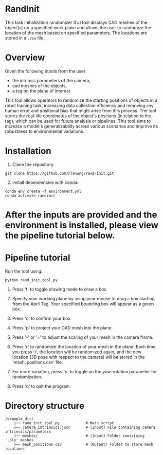 # RandInit
This task initialization randomizer GUI tool displays CAD meshes of the object(s) on a specified work plane and allows the user to randomize the location of the mesh based on specified parameters. The locations are stored in a `.csv` file.
<center>
  
</center>

# Overview
Given the following inputs from the user:
- the intrinsic parameters of the camera,
- cad meshes of the objects,
- a tag on the plane of interest
  
This tool allows operators to randomize the starting positions of objects in a robot training task, increasing data collection efficiency and removing any human error and positional bias that might arise from this process. The tool stores the real-life coordinates of the object's positions (in relation to the tag), which can be used for future analysis or pipelines. This tool aims to increase a model's generalizability across various scenarios and improve its robustness to environmental variations.

# Installation
1. Clone the repository:
```
git clone https://github.com/hlenwng/rand-init.git
```
2. Install dependencies with conda:
```
conda env create -f environment.yml
conda activate randinit
```

# After the inputs are provided and the environment is installed, please view the pipeline tutorial below. 

# Pipeline tutorial
Run the tool using:
```
python rand_init_tool.py
```

1. Press 't' to toggle drawing mode to draw a box.
2. Specify your working plane by using your mouse to drag a box starting from the April Tag. Your specified bounding box will appear as a green box.
3. Press 'c' to confirm your box.

4. Press 'p' to project your CAD mesh into the plane.
5. Press '-' or '=' to adjust the scaling of your mesh in the camera frame.

6. Press 'r' to randomize the location of your mesh in the plane. Each time you press 'r', the location will be randomized again, and the new location (3D pose with respect to the camera) will be stored in the 'mesh_positions.csv' file.
7. For more variation, press 'y' to toggle on the yaw-rotation parameter for randomization.
8. Press 'q' to quit the program.

# Directory structure
```
/example_dir/
    ├── rand_init_tool.py            # Main script
    ├── camera_intrinsics.json       # (Input) File containing camera intrinsics/parameters
    ├── meshes/                      # (Input) Folder containing '.ply' meshes
    ├── mesh_positions.csv           # (Output) Folder to store mesh locations
```

